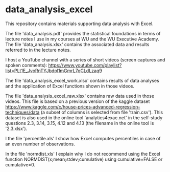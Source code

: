 # data_analysis_excel

This repository contains materials supporting data analysis with Excel. 

The file 'data_analysis.pdf' provides the statistical foundations in terms of lecture notes I use in my courses at WU and the WU Executive Academy. The file 'data_analysis.xlsx' contains the associated data and results referred to in the lecture notes.

I host a YouTube channel with a series of short videos (screen captures and spoken comments): https://www.youtube.com/playlist?list=PLt1E_JvoRnTYJbdpl1mGmrL7qCLdLzaq9 

The file 'data_analysis_excel_work.xlsx' contains results of data analyses and the application of Excel functions shown in those videos.

The file 'data_analysis_excel_raw.xlsx' contains raw data used in those videos. This file is based on a previous version of the kaggle dataset https://www.kaggle.com/c/house-prices-advanced-regression-techniques/data (a subset of columns is selected from file 'train.csv'). This dataset is also used in the online tool 'analytics4exac.net' in the self-study questions 2.3, 3.14, 3.15, 4.12 and 4.13 (the filename in the online tool is '2.3.xlsx').

I the file 'percentile.xls' I show how Excel computes percentiles in case of an even number of observations.

In the file 'normdist.xls' I explain why I do not recommend using the Excel function NORMDIST(x;mean;stdev;cumulative) using cumulative=FALSE or cumulative=0. 
